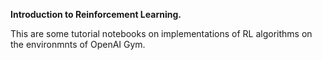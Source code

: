 **Introduction to Reinforcement Learning.**

This are some tutorial notebooks on implementations of RL algorithms on the environmnts of OpenAI Gym.
